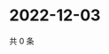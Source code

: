 # 2022-12-03

共 0 条

<!-- BEGIN WEIBO -->
<!-- 最后更新时间 Sat Dec 03 2022 01:12:58 GMT+0800 (China Standard Time) -->

<!-- END WEIBO -->
